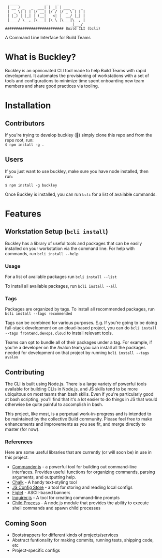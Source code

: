```
  ____             _    _
 | __ ) _   _  ___| | _| | ___ _   _
 |  _ \| | | |/ __| |/ / |/ _ \ | | |
 | |_) | |_| | (__|   <| |  __/ |_| |
 |____/ \__,_|\___|_|\_\_|\___|\__, |
                               |___/
########################### Build CLI (bcli)
```
A Command Line Interface for Build Teams

# What is Buckley? 
Buckley is an opinionated CLI tool made to help Build Teams with rapid development. 
It automates the provisioning of workstations with a set of tools and configurations to minimize time spent onboarding new team members and share good practices via tooling. 

# Installation
## Contributors

If you're trying to develop buckley (🙏) simply clone this repo and from the repo root, run:   
`$ npm install -g .`

## Users
If you just want to use buckley, make sure you have node installed, then run:  

```$ npm install -g buckley```

Once Buckley is installed, you can run `bcli` for a list of available commands.

# Features
## Workstation Setup (`bcli install`)
Buckley has a library of useful tools and packages that can be easily installed on your workstation via the command line.
For help with commands, run `bcli install --help`

### Usage
For a list of available packages run `bcli install --list`

To install all available packages, run `bcli install --all`

### Tags
Packages are organized by tags. To install all recommended packages, run `bcli install --tags recommended`

Tags can be combined for various purposes. E.g. If you're going to be doing full-stack development on an cloud-based project, you can do `bcli install --tags frontend,devops,cloud` to install relevant tools.

Teams can opt to bundle all of their packages under a tag. For example, if you're a developer on the Avalon team,you can install all the packages needed for development on that project by running `bcli install --tags avalon`

## Contributing
The CLI is built using Node.js. There is a large variety of powerful tools available for building CLIs in Node.js, and JS skills tend to be more ubiquitous on most teams than bash skills. Even if you're particularly good at bash scripting, you'll find that it's a lot easier to do things in JS that would otherwise be quite painful to accomplish in bash. 

This project, like most, is a perpetual work-in-progress and is intended to be maintained by the collective Build community. 
Please feel free to make enhancements and improvements as you see fit, and merge directly to master (for now). 

### References
Here are some useful libraries that are currently (or will soon be) in use in this project. 

- [Commander.js](https://github.com/tj/commander.js/) - a powerful tool for building out command-line interfaces. Provides useful functions for organizing commands, parsing arguments, and outputting help. 
- [Chalk](https://github.com/chalk/chalk) - A handy text-styling tool
- [JS Config Store](https://github.com/andrewhayward/js-config-store) - a tool for storing and reading local configs
- [Figlet](https://www.npmjs.com/package/figlet) - ASCII-based banners
- [Inquirer.js](https://github.com/SBoudrias/Inquirer.js) - A tool for creating command-line prompts
- [Child Process](https://nodejs.org/api/child_process.html) - A node.js module that provides the ability to execute shell commands and spawn child processes


## Coming Soon
- Bootstrappers for different kinds of projects/services
- Abstract funtionality for making commits, running tests, shipping code, etc
- Project-specific configs
